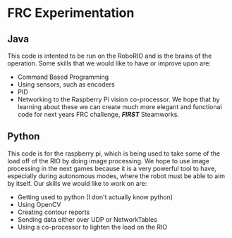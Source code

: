 # FRC Experimentation
## Java
This code is intented to be run on the RoboRIO and is the brains of the operation. 
Some skills that we would like to have or improve upon are:
 * Command Based Programming
 * Using sensors, such as encoders
 * PID
 * Networking to the Raspberry Pi vision co-processor.
 We hope that by learning about these we can create much more elegant and functional code for next years FRC challenge, **_FIRST_** Steamworks.
 
## Python
This code is for the raspberry pi, which is being used to take some of the load off of the RIO by doing image processing.
We hope to use image processing in the next games because it is a very powerful tool to have, especially during autonomous modes, where
the robot must be able to aim by itself.
Our skills we would like to work on are:
 * Getting used to python (I don't actually know python)
 * Using OpenCV
 * Creating contour reports
 * Sending data either over UDP or NetworkTables
 * Using a co-processor to lighten the load on the RIO
